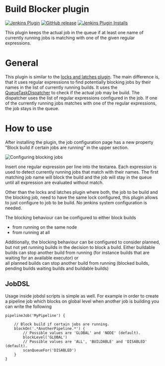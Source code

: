 # Build Blocker plugin

[![Jenkins Plugin](https://img.shields.io/jenkins/plugin/v/build-blocker-plugin.svg)](https://plugins.jenkins.io/build-blocker-plugin)
[![GitHub release](https://img.shields.io/github/release/jenkinsci/build-blocker-plugin.svg?label=release)](https://github.com/jenkinsci/build-blocker-plugin/releases/latest)
[![Jenkins Plugin Installs](https://img.shields.io/jenkins/plugin/i/build-blocker-plugin.svg?color=blue)](https://plugins.jenkins.io/build-blocker-plugin)

This plugin keeps the actual job in the queue if at least one name of
currently running jobs is matching with one of the given regular
expressions.

# General

This plugin is similar to the [locks and latches
plugin](https://wiki.jenkins.io/display/JENKINS/Locks+and+Latches+plugin).
The main difference is, that it uses regular expressions to find
potentially blocking jobs by their names in the list of currently
running builds. It uses the
[QueueTaskDispatcher](https://www.jenkins.io/doc/developer/extensions/jenkins-core/#queuetaskdispatcher)
to check if the actual job may be build. The dispatcher uses the list of
regular expressions configured in the job. If one of the currently
running jobs matches with one of the regular expressions, the job stays
in the queue.

# How to use

After installing the plugin, the job configuration page has a new
property "Block build if certain jobs are running" in the upper section.

![Configuring blocking jobs](docs/images/build-blocker-plugin.png)

Insert one regular expression per line into the textarea. Each
expression is used to detect currently running jobs that match with
their names. The first matching job name will block the build and the
job will stay in the queue until all expression are evaluated without
match.

Other than the locks and latches plugin where both, the job to be build
and the blocking job, need to have the same lock configured, this plugin
allows to just configure to job to be build. No jenkins system
configuration is needed.


The blocking behaviour can be configured to either block builds

 * from running on the same node  
 * from running at all  

Additionally, the blocking behaviour can be configured to consider
planned, but not yet running builds in the decision to block a build.
Either buildable builds can stop another build from running (for instance
 builds that are waiting for an available executor) or  
all planned builds can stop another build from running (blocked builds,
pending builds waiting builds and buildable builds)

## JobDSL
Usage inside jobdsl scripts is simple as well.
For example in order to create a pipeline job which blocks on global level
when another job is building you can write the following

```
pipelineJob('MyPipeline') {

    // Block build if certain jobs are running.
    blockOn('.*AnotherPipeline.*') {
        // Possible values are 'GLOBAL' and 'NODE' (default).
        blockLevel('GLOBAL')
        // Possible values are 'ALL', 'BUILDABLE' and 'DISABLED' (default).
        scanQueueFor('DISABLED')
    } 
}
```
